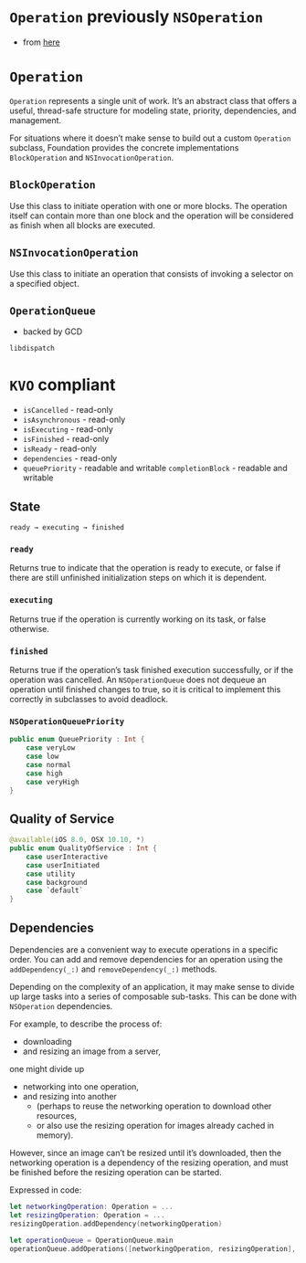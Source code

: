  # `Operation` previously `NSOperation`

* from [here](http://nshipster.com/nsoperation/)

# `Operation`

`Operation` represents a single unit of work. It’s an abstract class that offers a
useful, thread-safe structure for modeling state, priority, dependencies, and
management.

For situations where it doesn’t make sense to build out a custom `Operation`
subclass, Foundation provides the concrete implementations `BlockOperation` and
`NSInvocationOperation`.

## `BlockOperation`
Use this class to initiate operation with one or more blocks. The operation
itself can contain more than one block and the operation will be considered as
finish when all blocks are executed.

## `NSInvocationOperation`
Use this class to initiate an operation that consists of invoking a selector on
a specified object.

## `OperationQueue`
* backed by GCD

`libdispatch`

# `KVO` compliant

* `isCancelled` - read-only
* `isAsynchronous` - read-only
* `isExecuting` - read-only
* `isFinished` - read-only
* `isReady` - read-only
* `dependencies` - read-only
* `queuePriority` - readable and writable
`completionBlock` - readable and writable

## State
`ready → executing → finished`

### `ready`
Returns true to indicate that the operation is ready to execute, or false if
there are still unfinished initialization steps on which it is dependent.

### `executing`
Returns true if the operation is currently working on its task, or false otherwise.

### `finished`
Returns true if the operation’s task finished execution successfully, or if the
operation was cancelled. An `NSOperationQueue` does not dequeue an operation until
finished changes to true, so it is critical to implement this correctly in
subclasses to avoid deadlock.

### `NSOperationQueuePriority`

```swift
public enum QueuePriority : Int {
    case veryLow
    case low
    case normal
    case high
    case veryHigh
}
```

## Quality of Service

```swift
@available(iOS 8.0, OSX 10.10, *)
public enum QualityOfService : Int {    
    case userInteractive
    case userInitiated
    case utility
    case background
    case `default`
}
```


## Dependencies
Dependencies are a convenient way to execute operations in a specific order. You
can add and remove dependencies for an operation using the `addDependency(_:)` and
`removeDependency(_:)` methods.

Depending on the complexity of an application, it may make sense to divide up
large tasks into a series of composable sub-tasks. This can be done with
`NSOperation` dependencies.

For example, to describe the process of:
* downloading
* and resizing an image from a server,

one might divide up

* networking into one operation,
* and resizing into another
  * (perhaps to reuse the networking operation to download other resources,
  * or also use the resizing operation for images already cached in memory).

However, since an image can’t be resized until it’s downloaded, then the
networking operation is a dependency of the resizing operation, and must be
finished before the resizing operation can be started.

Expressed in code:

```swift
let networkingOperation: Operation = ...
let resizingOperation: Operation = ...
resizingOperation.addDependency(networkingOperation)

let operationQueue = OperationQueue.main
operationQueue.addOperations([networkingOperation, resizingOperation], waitUntilFinished: false)
```
